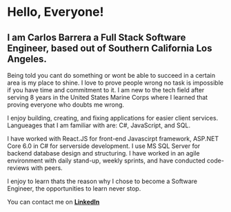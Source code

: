 # Hello, Everyone!

<h2>I am Carlos Barrera a Full Stack Software Engineer, based out of Southern California Los Angeles.</h2>

Being told you cant do something or wont be able to succeed in a certain area is my place to shine. I love to prove people wrong no task is impossible
if you have time and commitment to it. I am new to the tech field after serving 8 years in the United States Marine Corps where I learned that proving
everyone who doubts me wrong.

I enjoy building, creating, and fixing applications for easier client services. Langueages that I am familiar with are: C#, JavaScript, and SQL.

I have worked with React.JS for front-end Javascirpt framework, ASP.NET Core 6.0 in C# for serverside development. I use MS SQL Server for backend database design and structuring. I have worked in an agile environment with daily stand-up, weekly sprints, and have conducted code-reviews with peers.

I enjoy to learn thats the reason why I chose to become a Software Engineer, the opportunities to learn never stop.

You can contact me on <a href='https://www.linkedin.com/in/carlos-barrera-alex/'><b>LinkedIn</b></a>



